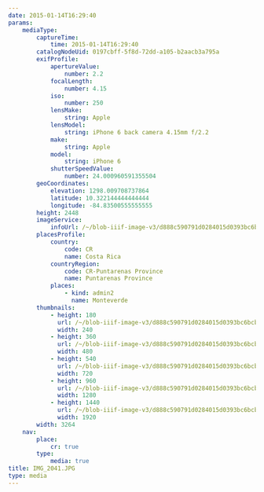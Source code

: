 ```yaml
---
date: 2015-01-14T16:29:40
params:
    mediaType:
        captureTime:
            time: 2015-01-14T16:29:40
        catalogNodeUid: 0197cbff-5f8d-72dd-a105-b2aacb3a795a
        exifProfile:
            apertureValue:
                number: 2.2
            focalLength:
                number: 4.15
            iso:
                number: 250
            lensMake:
                string: Apple
            lensModel:
                string: iPhone 6 back camera 4.15mm f/2.2
            make:
                string: Apple
            model:
                string: iPhone 6
            shutterSpeedValue:
                number: 24.000960591355504
        geoCoordinates:
            elevation: 1298.009708737864
            latitude: 10.322144444444444
            longitude: -84.83500555555555
        height: 2448
        imageService:
            infoUrl: /~/blob-iiif-image-v3/d888c590791d0284015d0393bc6bcbf9b5d2c61e159fc2b2c36e32c420b3795b/info.json
        placesProfile:
            country:
                code: CR
                name: Costa Rica
            countryRegion:
                code: CR-Puntarenas Province
                name: Puntarenas Province
            places:
                - kind: admin2
                  name: Monteverde
        thumbnails:
            - height: 180
              url: /~/blob-iiif-image-v3/d888c590791d0284015d0393bc6bcbf9b5d2c61e159fc2b2c36e32c420b3795b/full/240%2C180/0/default.jpg
              width: 240
            - height: 360
              url: /~/blob-iiif-image-v3/d888c590791d0284015d0393bc6bcbf9b5d2c61e159fc2b2c36e32c420b3795b/full/480%2C360/0/default.jpg
              width: 480
            - height: 540
              url: /~/blob-iiif-image-v3/d888c590791d0284015d0393bc6bcbf9b5d2c61e159fc2b2c36e32c420b3795b/full/720%2C540/0/default.jpg
              width: 720
            - height: 960
              url: /~/blob-iiif-image-v3/d888c590791d0284015d0393bc6bcbf9b5d2c61e159fc2b2c36e32c420b3795b/full/1280%2C960/0/default.jpg
              width: 1280
            - height: 1440
              url: /~/blob-iiif-image-v3/d888c590791d0284015d0393bc6bcbf9b5d2c61e159fc2b2c36e32c420b3795b/full/1920%2C1440/0/default.jpg
              width: 1920
        width: 3264
    nav:
        place:
            cr: true
        type:
            media: true
title: IMG_2041.JPG
type: media
---
```

